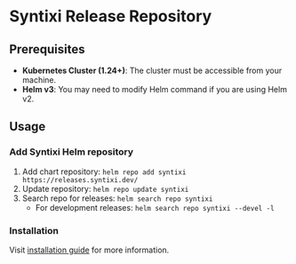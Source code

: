 # Syntixi Release Repository

## Prerequisites

* **Kubernetes Cluster (1.24+)**: The cluster must be accessible from your machine.
* **Helm v3**: You may need to modify Helm command if you are using Helm v2. 

## Usage

### Add Syntixi Helm repository

1. Add chart repository: `helm repo add syntixi https://releases.syntixi.dev/`
2. Update repository: `helm repo update syntixi`
3. Search repo for releases: `helm search repo syntixi`
    * For development releases: `helm search repo syntixi --devel -l`

### Installation

Visit [installation guide](https://syntixi.dev/) for more information.